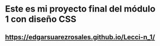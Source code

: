 # Este es mi proyecto final del módulo 1 con diseño CSS

## https://edgarsuarezrosales.github.io/Lecci-n_1/